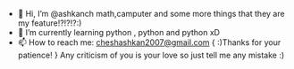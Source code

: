 - 👋 Hi, I’m @ashkanch
math,camputer and some more things that they are my feature!?!?!?:)
- 🌱 I’m currently learning python , python and python xD
- 📫 How to reach me: cheshashkan2007@gmail.com { :)Thanks for your patience! }
Any criticism of you is your love so just tell me any mistake :)
<!---
ashkanch/ashkanch is a ✨ special ✨ repository because its `README.md` (this file) appears on your GitHub profile.
You can click the Preview link to take a look at your changes.
--->
